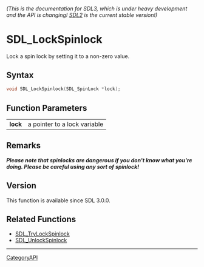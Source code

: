 ###### (This is the documentation for SDL3, which is under heavy development and the API is changing! [SDL2](https://wiki.libsdl.org/SDL2/) is the current stable version!)
# SDL_LockSpinlock

Lock a spin lock by setting it to a non-zero value.

## Syntax

```c
void SDL_LockSpinlock(SDL_SpinLock *lock);

```

## Function Parameters

|              |                              |
| ------------ | ---------------------------- |
| **lock**     | a pointer to a lock variable |

## Remarks

***Please note that spinlocks are dangerous if you don't know what you're
doing. Please be careful using any sort of spinlock!***

## Version

This function is available since SDL 3.0.0.

## Related Functions

* [SDL_TryLockSpinlock](SDL_TryLockSpinlock)
* [SDL_UnlockSpinlock](SDL_UnlockSpinlock)

----
[CategoryAPI](CategoryAPI)

